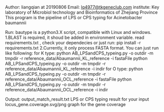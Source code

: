 Author:     liangqian at 20190806
Email:      lq4977@tkgeneclub.com
institute:  Key laboratory of Microbiol technology and Bioinformatics of Zhejiang Province
This program is the  pipeline of LPS or CPS typing for Acinetobacter baumannii

Run:
    bautype is a python3.X script, compatible with Linux and windows.
    1.BLAST is required, it shoud be added in environment variable.
      read requirements.txt , check your dependecies or just run: pip install -r requirements.txt
    2.Currently, it only process FASTA format. You can just run like following:
      for K type: python AB_LPSandCPS_typeing.py  -o outdir -m tmpdir -r reference_data/Abaumannii_KL_reference -i fastaFile
                  python AB_LPSandCPS_typeing.py  -o outdir -m tmpdir -r reference_data/Abaumannii_KL_reference -i indir
      for O type: python AB_LPSandCPS_typeing.py  -o outdir -m tmpdir -r reference_data/Abaumannii_OCL_reference -i fastaFile
                  python AB_LPSandCPS_typeing.py  -o outdir -m tmpdir -r reference_data/Abaumannii_OCL_reference -i indir
      
Output:
    output_match_result.txt        LPS or CPS typing result for your input
    locus_gene.coverage.svg/png    graph for the gene coverage
